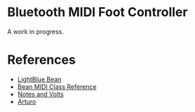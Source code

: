 # Bluetooth MIDI Foot Controller

A work in progress.

# References

- [LightBlue Bean](https://punchthrough.com/bean)
- [Bean MIDI Class Reference](https://punchthrough.com/files/bean/arduino-core-docs/1.8.0-beta2/class_bean_midi_class.html)
- [Notes and Volts](https://www.youtube.com/user/NotesAndVolts)
- [Arturo](https://github.com/scottdarch/Arturo)

